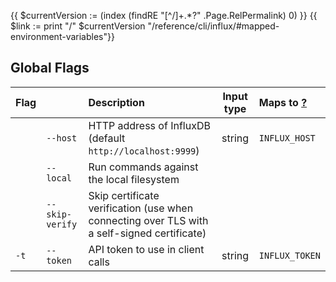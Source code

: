 {{ $currentVersion := (index (findRE "[^/]+.*?" .Page.RelPermalink) 0) }}
{{ $link := print "/" $currentVersion "/reference/cli/influx/#mapped-environment-variables"}}

## Global Flags

| Flag |                 | Description                                                                                 | Input type | Maps to <a class ="q-link" href ="{{ $link }}">?</a> |
|:---- |:---             |:-----------                                                                                 |:----------:|:---------------------------------------------------- |
|      | `--host`        | HTTP address of InfluxDB (default `http://localhost:9999`)                                  | string     | `INFLUX_HOST`                                        |
|      | `--local`       | Run commands against the local filesystem                                                   |            |                                                      |
|      | `--skip-verify` | Skip certificate verification (use when connecting over TLS with a self-signed certificate) |            |                                                      |
| `-t` | `--token`       | API token to use in client calls                                                            | string     | `INFLUX_TOKEN`                                       |
